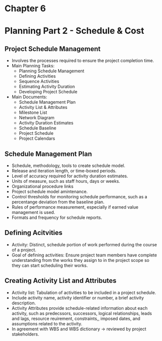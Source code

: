# Chapter 6
# Planning Part 2 - Schedule & Cost

## Project Schedule Management
- Involves the processes required to ensure the project completion time.
- Main Planning Tasks:
   - Planning Schedule Management
   - Defining Activities
   - Sequence Activities
   - Estimating Activity Duration
   - Developing Project Schedule
- Main Documents:
  - Schedule Management Plan
  - Activity List & Attributes
  - Milestone List
  - Network Diagram
  - Activity Duration Estimates
  - Schedule Baseline
  - Project Schedule
  - Project Calendars

## Schedule Management Plan
- Schedule, methodology, tools to create schedule model.
- Release and iteration length, or time-boxed periods.
- Level of accuracy required for activity duration estimates.
- Units of measure, such as staff hours, days or weeks.
- Organizational procedure links
- Project schedule model amintenance.
- Control thresholds for monitoring schedule performance, such as a percentange deviation from the baseline plan.
- Rules of performance measurement, especially if earned value management is used.
- Formats and frequency for schedule reports.

## Defining Acitvities
- Activity: Distinct, schedule portion of work performed during the course of a project.
- Goal of defining activities: Ensure project team members have complete understanding from the works they assign to in the project scope so they can start scheduling their works.

## Creating Activity List and Attributes
- Activity list: Tabulation of activities to be included in a project schedule.
- Include activity name, activity identifier or number, a brief activity description.
- Activity Attributes provide schedule-related information about each activity, such as predecssors, successors, logical relationships, leads and lags, resource reuirement, constraints,, imposed dates, and assumptions related to the activity.
- In agreement with WBS and WBS dictionary -> reviewed by project stakeholders.
